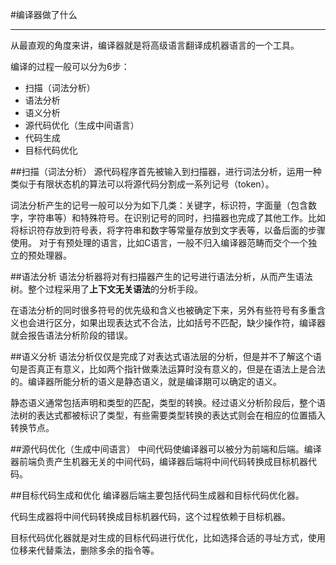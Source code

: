 #编译器做了什么

----------
从最直观的角度来讲，编译器就是将高级语言翻译成机器语言的一个工具。

编译的过程一般可以分为6步：

- 扫描（词法分析）
- 语法分析
- 语义分析
- 源代码优化（生成中间语言）
- 代码生成
- 目标代码优化

##扫描（词法分析）
源代码程序首先被输入到扫描器，进行词法分析，运用一种类似于有限状态机的算法可以将源代码分割成一系列记号（token）。

词法分析产生的记号一般可以分为如下几类：关键字，标识符，字面量（包含数字，字符串等）和特殊符号。在识别记号的同时，扫描器也完成了其他工作。比如将标识符存放到符号表，将字符串和数字等常量存放到文字表等，以备后面的步骤使用。
对于有预处理的语言，比如C语言，一般不归入编译器范畴而交个一个独立的预处理器。

##语法分析
语法分析器将对有扫描器产生的记号进行语法分析，从而产生语法树。整个过程采用了**上下文无关语法**的分析手段。

在语法分析的同时很多符号的优先级和含义也被确定下来，另外有些符号有多重含义也会进行区分，如果出现表达式不合法，比如括号不匹配，缺少操作符，编译器就会报告语法分析阶段的错误。

##语义分析
语法分析仅仅是完成了对表达式语法层的分析，但是并不了解这个语句是否真正有意义，比如两个指针做乘法运算时没有意义的，但是在语法上是合法的。编译器所能分析的语义是静态语义，就是编译期可以确定的语义。

静态语义通常包括声明和类型的匹配，类型的转换。经过语义分析阶段后，整个语法树的表达式都被标识了类型，有些需要类型转换的表达式则会在相应的位置插入转换节点。

##源代码优化（生成中间语言）
中间代码使编译器可以被分为前端和后端。编译器前端负责产生机器无关的中间代码，编译器后端将中间代码转换成目标机器代码。

##目标代码生成和优化
编译器后端主要包括代码生成器和目标代码优化器。

代码生成器将中间代码转换成目标机器代码，这个过程依赖于目标机器。

目标代码优化器就是对生成的目标代码进行优化，比如选择合适的寻址方式，使用位移来代替乘法，删除多余的指令等。


